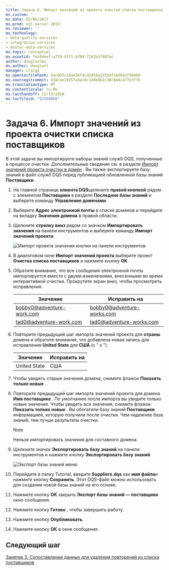 ```yaml
---
title: Задача 6. Импорт значений из проекта очистки списка поставщиков | Документация Майкрософт
ms.custom: ''
ms.date: 03/06/2017
ms.prod: sql-server-2014
ms.reviewer: ''
ms.technology:
- data-quality-services
- integration-services
- master-data-services
ms.topic: conceptual
ms.assetid: fec0deef-a729-4ff1-b709-72d2b3f407ac
author: douglaslms
ms.author: douglasl
manager: craigg
ms.openlocfilehash: 5ac003c18ae36f4cd2d58a1355df16d6d2f9b066
ms.sourcegitcommit: 334cae1925fa5ac6c140e0b2c38c844c477e3ffb
ms.translationtype: MT
ms.contentlocale: ru-RU
ms.lasthandoff: 12/13/2018
ms.locfileid: "53359856"
---
```

# <a name="task-6-importing-values-from-the-cleanse-supplier-list-project"></a>Задача 6. Импорт значений из проекта очистки списка поставщиков
  В этой задаче вы импортируете наборы знаний служб DQS, полученные в процессе очистки. Дополнительные сведения см. в разделе [Импорт значений проекта очистки в домен](https://msdn.microsoft.com/library/hh479581.aspx) . Вы также экспортируете базу знаний в файл служб DQS перед публикацией обновленной базы знаний **Поставщики** .  
  
1.  На главной странице **клиента DQS**щелкните **правой кнопкой** рядом с элементом **Поставщики** в разделе **Последние базы знаний** и выберите команду **Управление доменами**.  
  
2.  Выберите **Адрес электронной почты** в списке доменов и перейдите на вкладку **Значения домена** в правой области.  
  
3.  Щелкните **стрелку вниз** рядом со значком **Импортировать значения** на панели инструментов и выберите команду **Импорт значений проекта**.  
  
     ![Импорт проекта значения кнопки на панели инструментов](../../2014/tutorials/media/et-importingvaluesfromthecslistproject-01.jpg "импорта кнопки панели инструментов значения проекта")  
  
4.  В диалоговом окне **Импорт значений проекта** выберите проект **Очистка списка поставщиков** и нажмите кнопку **ОК**.  
  
5.  Обратите внимание, что все сообщения электронной почты импортируется вместе с двумя изменениями, внесенными во время интерактивной очистки. Прокрутите экран вниз, чтобы просмотреть исправления.  
  
    |Значение|Исправить на|  
    |-----------|----------------|  
    |bobby0@adventure-work.com|bobby0@adventure-works.com|  
    |tad0@adventure-work.com|tad0@adventure-works.com|  
  
6.  Повторите предыдущий шаг импорта значений проекта для **страны** домена и обратите внимание, что добавлена новая запись для исправления **United State** для **США** (с " s ").  
  
    |Значение|Исправить на|  
    |-----------|----------------|  
    |United State|США|  
  
7.  Чтобы увидеть старые значения домена, снимите флажок **Показать только новые** .  
  
8.  Повторите предыдущий шаг импорта значений проекта для домена **Имя поставщика** . По умолчанию после импорта вы увидите только новые значения. Чтобы увидеть все значения, снимите флажок **Показать только новые** . Вы обогатили базу знаний **Поставщики** информацией, которую получили после очистки. Чем надежнее база знаний, тем лучше результаты очистки.  
  
    > [!NOTE]  
    >  Нельзя импортировать значения для составного домена.  
  
9. Щелкните значок **Экспортировать базу знаний** на панели инструментов и нажмите кнопку **Экспортировать базу знаний**.  
  
     ![Экспорт базы знаний меню](../../2014/tutorials/media/et-importingvaluesfromthecslistproject-02.jpg "Экспорт базы знаний меню")  
  
10. Перейдите в папку Tutorial, введите **Suppliers.dqs** как **имя файла**и нажмите кнопку **Сохранить**. Этот DQS-файл можно использовать для создания новой базы знаний на его основе.  
  
11. Нажмите кнопку **ОК** закрыть **Экспорт базы знаний — поставщики** окно сообщения.  
  
12. Нажмите кнопку **Готово** , чтобы завершить работу.  
  
13. Нажмите кнопку **Опубликовать**.  
  
14. Нажмите кнопку **ОК** в окне сообщения.  
  
## <a name="next-step"></a>Следующий шаг  
 [Занятие 3. Сопоставление данных для удаления повторений из списка поставщиков](../../2014/tutorials/lesson-3-matching-data-to-remove-duplicates-from-supplier-list.md)  
  
  
